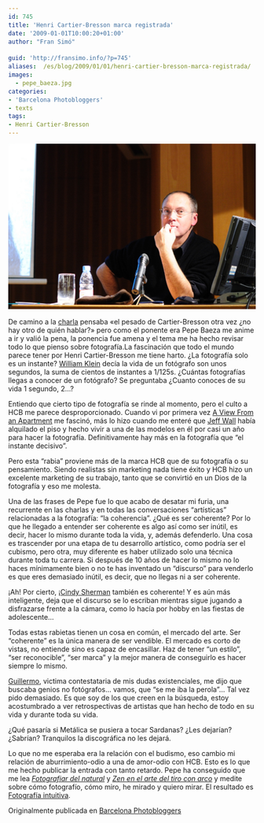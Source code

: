 ```yaml
---
id: 745
title: 'Henri Cartier-Bresson marca registrada'
date: '2009-01-01T10:00:20+01:00'
author: "Fran Simó"

guid: 'http://fransimo.info/?p=745'
aliases:  /es/blog/2009/01/01/henri-cartier-bresson-marca-registrada/
images:
  - pepe_baeza.jpg
categories:
- 'Barcelona Photobloggers'
- texts
tags:
- Henri Cartier-Bresson
---
```

![Ciclo de charlas "Iconos, maestros de la fotografía en imágenes": Pepe Baeza habla de Henri Cartier-Bresson](pepe_baeza.jpg)

De camino a la [charla](http://barcelonaphotobloggers.org/2008/10/17/ciclo-de-charlas-iconos-maestros-de-la-fotografia-en-imagenes/) pensaba «el pesado de Cartier-Bresson otra vez ¿no hay otro de quién hablar?» pero como el ponente era Pepe Baeza me anime a ir y valió la pena, la ponencia fue amena y el tema me ha hecho revisar todo lo que pienso sobre fotografía.La fascinación que todo el mundo parece tener por Henri Cartier-Bresson me tiene harto. ¿La fotografía solo es un instante? [William Klein](http://www.masters-of-photography.com/K/klein/klein_boy_pointing_gun.html) decía la vida de un fotógrafo son unos segundos, la suma de cientos de instantes a 1/125s. ¿Cuántas fotografías llegas a conocer de un fotógrafo? Se preguntaba ¿Cuanto conoces de su vida 1 segundo, 2…?

Entiendo que cierto tipo de fotografía se rinde al momento, pero el culto a HCB me parece desproporcionado. Cuando vi por primera vez [A View From an Apartment](http://www.tate.org.uk/modern/exhibitions/jeffwall/rooms/room12.shtm) me fascinó, más lo hizo cuando me enteré que [Jeff Wall](http://es.wikipedia.org/wiki/Jeff_Wall) había alquilado el piso y hecho vivir a una de las modelos en él por casi un año para hacer la fotografía. Definitivamente hay más en la fotografía que “el instante decisivo”.

Pero esta “rabia” proviene más de la marca HCB que de su fotografía o su pensamiento. Siendo realistas sin marketing nada tiene éxito y HCB hizo un excelente marketing de su trabajo, tanto que se convirtió en un Dios de la fotografía y eso me molesta.

Una de las frases de Pepe fue lo que acabo de desatar mi furia, una recurrente en las charlas y en todas las conversaciones “artísticas” relacionadas a la fotografía: “la coherencia”. ¿Qué es ser coherente? Por lo que he llegado a entender ser coherente es algo así como ser inútil, es decir, hacer lo mismo durante toda la vida, y, además defenderlo. Una cosa es trascender por una etapa de tu desarrollo artístico, como podría ser el cubismo, pero otra, muy diferente es haber utilizado solo una técnica durante toda tu carrera. Si después de 10 años de hacer lo mismo no lo haces mínimamente bien o no te has inventado un “discurso” para venderlo es que eres demasiado inútil, es decir, que no llegas ni a ser coherente.

¡Ah! Por cierto, ¡[Cindy Sherman](http://en.wikipedia.org/wiki/Cindy_Sherman) también es coherente! Y es aún más inteligente, deja que el discurso se lo escriban mientras sigue jugando a disfrazarse frente a la cámara, como lo hacía por hobby en las fiestas de adolescente…

Todas estas rabietas tienen un cosa en común, el mercado del arte. Ser “coherente” es la única manera de ser vendible. El mercado es corto de vistas, no entiende sino es capaz de encasillar. Haz de tener “un estilo”, “ser reconocible”, “ser marca” y la mejor manera de conseguirlo es hacer siempre lo mismo.

[Guillermo](http://www.desenfocado.com/), victima contestataria de mis dudas existenciales, me dijo que buscaba genios no fotógrafos… vamos, que “se me iba la perola”… Tal vez pido demasiado. Es que soy de los que creen en la búsqueda, estoy acostumbrado a ver retrospectivas de artistas que han hecho de todo en su vida y durante toda su vida.

¿Qué pasaría si Metálica se pusiera a tocar Sardanas? ¿Les dejarían? ¿Sabrían? Tranquilos la discográfica no les dejará.

Lo que no me esperaba era la relación con el budismo, eso cambio mi relación de aburrimiento-odio a una de amor-odio con HCB. Esto es lo que me hecho publicar la entrada con tanto retardo. Pepe ha conseguido que me lea [_Fotografiar del natural_](http://www.gustavogili.es/ficha_amp.cfm?IDPUBLICACION=550) y [_Zen en el arte del tiro con arco_](http://www.aliarc.es/docs/EUGEN%20HERRIGEL-Zen%20en%20el%20arte%20del%20tiro%20con%20arco.pdf) y medite sobre cómo fotografío, cómo miro, he mirado y quiero mirar. 
El resultado es [Fotografía intuitiva](01_fotografia_intuitiva).

Originalmente publicada en [Barcelona Photobloggers](http://barcelonaphotobloggers.org/2009/01/01/henri-cartier-bresson-marca-registrada/)
